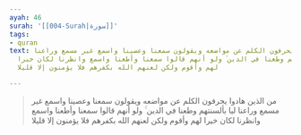 ```yaml
---
ayah: 46
surah: '[[004-Surah|سورة]]'
tags:
- quran
text: من الذين هادوا يحرفون الكلم عن مواضعه ويقولون سمعنا وعصينا واسمع غير مسمع وراعنا
  ليا بألسنتهم وطعنا في الدين ۚ ولو أنهم قالوا سمعنا وأطعنا واسمع وانظرنا لكان خيرا
  لهم وأقوم ولكن لعنهم الله بكفرهم فلا يؤمنون إلا قليلا

---
```

> من الذين هادوا يحرفون الكلم عن مواضعه ويقولون سمعنا وعصينا واسمع غير مسمع وراعنا ليا بألسنتهم وطعنا في الدين ۚ ولو أنهم قالوا سمعنا وأطعنا واسمع وانظرنا لكان خيرا لهم وأقوم ولكن لعنهم الله بكفرهم فلا يؤمنون إلا قليلا
